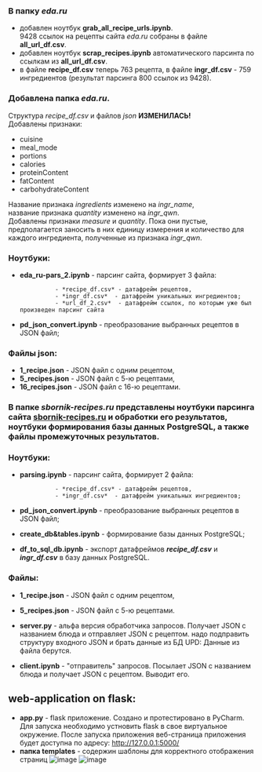  ### В папку ***eda.ru***  
-  добавлен ноутбук **grab_all_recipe_urls.ipynb**.  
9428 ссылок на рецепты сайта *eda.ru*  собраны в файле **all_url_df.csv**. 
-  добавлен ноутбук **scrap_recipes.ipynb** автоматического парсинта по ссылкам из **all_url_df.csv**.  
- в файле **recipe_df.csv** теперь 763 рецепта, в файле **ingr_df.csv** - 759 ингредиентов (результат парсинга 800 ссылок из 9428).  
### Добавлена папка ***eda.ru***.  
Структура *recipe_df.csv* и файлов *json* **ИЗМЕНИЛАСЬ!**  
Добавлены признаки:  
- cuisine
- meal_mode
- portions
- calories
- proteinContent
- fatContent
- carbohydrateContent   

Название признака *ingredients* изменено на *ingr_name*,  
название признака *quantity* изменено на *ingr_qwn*.  
Добавлены признаки *measure* и *quantity*. Пока они пустые, предполагается заносить в них единицу измерения и количество для каждого ингредиента, полученные из признака *ingr_qwn*.

### Ноутбуки:  
- **eda_ru-pars_2.ipynb** - парсинг сайта, формирует 3 файла:  

                - *recipe_df.csv* - датафрейм рецептов,  
                - *ingr_df.csv*  - датафрейм уникальных ингредиентов;  
                - *url_df_2.csv*  - датафрейм ссылок, по которым уже был произведен парсинг сайта
- **pd_json_convert.ipynb** - преобразование выбранных рецептов в JSON файл;  


### Файлы **json**:  
- **1_recipe.json** - JSON файл с одним рецептом,
- **5_recipes.json** - JSON файл с 5-ю рецептами,
- **16_recipes.json** - JSON файл с 16-ю рецептами.


### В папке ***sbornik-recipes.ru*** представлены ноутбуки парсинга сайта [sbornik-recipes.ru](http://sbornik-recipes.ru/)  и обработки его результатов, ноутбуки формирования базы данных PostgreSQL, а также файлы промежуточных результатов.

### Ноутбуки:  
- **parsing.ipynb** - парсинг сайта, формирует 2 файла:  

                - *recipe_df.csv* - датафрейм рецептов,  
                - *ingr_df.csv*  - датафрейм уникальных ингредиентов;  
                
- **pd_json_convert.ipynb** - преобразование выбранных рецептов в JSON файл;  
- **create_db&tables.ipynb** - формирование базы данных PostgreSQL;  
- **df_to_sql_db.ipynb** - экспорт датафреймов ***recipe_df.csv*** и ***ingr_df.csv*** в базу данных PostgreSQL.

### Файлы:  
- **1_recipe.json** - JSON файл с одним рецептом,
- **5_recipes.json** - JSON файл с 5-ю рецептами.

- **server.py** - альфа версия обработчика запросов. Получает JSON с названием блюда и отправляет JSON с рецептом.
                  надо подправить структуру входного JSON и брать данные из БД
                  UPD: Данные из файла берутся.
            
- **client.ipynb** - "отправитель" запросов. Посылает JSON с названием блюда и получает JSON с рецептом. Выводит его.

## web-application on flask:
- **app.py** - flask приложение. Создано и протестировано в PyCharm. Для запуска необходимо устновить flask в свое виртуальное окружение. После запуска приложения веб-страница приложения будет доступна по адресу: http://127.0.0.1:5000/
- **папка templates** - содержин шаблоны для корректного отображения страниц
![image](https://user-images.githubusercontent.com/57331385/212469926-74f31ca8-a579-443f-a9f7-e8d53a0c2bab.png)
![image](https://user-images.githubusercontent.com/57331385/212469940-496af632-9483-44e1-bc4d-733d27fc3b39.png)
